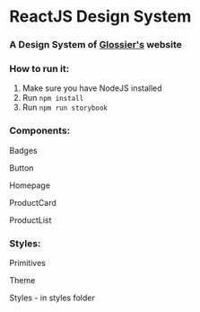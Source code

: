 # ReactJS Design System
### A Design System of [Glossier's](https://www.glossier.com/products) website

### How to run it:

1. Make sure you have NodeJS installed
2. Run `npm install`
3. Run `npm run storybook`

### Components:

Badges

Button

Homepage

ProductCard

ProductList

### Styles:

Primitives

Theme 

Styles - in styles folder
